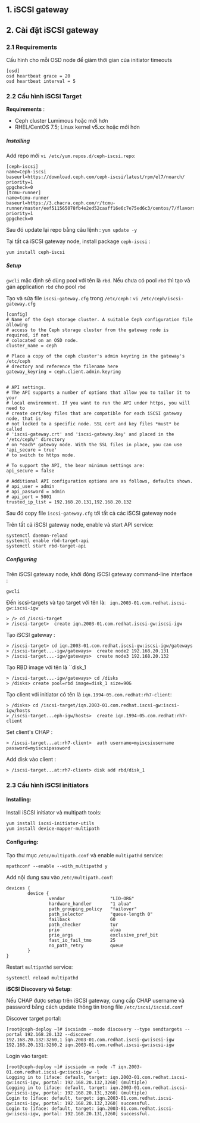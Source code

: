 ## 1. iSCSI gateway
## 2. Cài đặt iSCSI gateway 

### 2.1 Requirements

Cấu hình cho mỗi OSD node để giảm thời gian của initiator timeouts

```
[osd]
osd heartbeat grace = 20
osd heartbeat interval = 5
```

### 2.2 Cấu hình iSCSI Target

**Requirements** : 
 - Ceph cluster Lumimous hoặc mới hơn
 - RHEL/CentOS 7.5; Linux kernel v5.xx hoặc mới hơn

##### Installing

Add repo mới ``vi /etc/yum.repos.d/ceph-iscsi.repo``:

```
[ceph-iscsi]
name=Ceph-iscsi
baseurl=https://download.ceph.com/ceph-iscsi/latest/rpm/el7/noarch/
priority=1
gpgcheck=0
[tcmu-runner]
name=tcmu-runner
baseurl=https://3.chacra.ceph.com/r/tcmu-runner/master/eef511565078fb4e2ed52caaff16e6c7e75ed6c3/centos/7/flavors/default/x86_64/
priority=1
gpgcheck=0
```

Sau đó update lại repo bằng câu lệnh : ``yum update -y``

Tại tất cả iSCSI gateway node, install package ``ceph-iscsi`` : 

``yum install ceph-iscsi``

##### Setup

``gwcli`` mặc định sẽ dùng pool với tên là ``rbd``. Nếu chưa có pool ``rbd`` thì tạo và gán application ``rbd`` cho pool ``rbd``

Tạo và sửa file ``iscsi-gateway.cfg`` trong ``/etc/ceph`` : ``vi /etc/ceph/iscsi-gateway.cfg``

```
[config]
# Name of the Ceph storage cluster. A suitable Ceph configuration file allowing
# access to the Ceph storage cluster from the gateway node is required, if not
# colocated on an OSD node.
cluster_name = ceph

# Place a copy of the ceph cluster's admin keyring in the gateway's /etc/ceph
# drectory and reference the filename here
gateway_keyring = ceph.client.admin.keyring


# API settings.
# The API supports a number of options that allow you to tailor it to your
# local environment. If you want to run the API under https, you will need to
# create cert/key files that are compatible for each iSCSI gateway node, that is
# not locked to a specific node. SSL cert and key files *must* be called
# 'iscsi-gateway.crt' and 'iscsi-gateway.key' and placed in the '/etc/ceph/' directory
# on *each* gateway node. With the SSL files in place, you can use 'api_secure = true'
# to switch to https mode.

# To support the API, the bear minimum settings are:
api_secure = false

# Additional API configuration options are as follows, defaults shown.
# api_user = admin
# api_password = admin
# api_port = 5001
trusted_ip_list = 192.168.20.131,192.168.20.132
```

Sau đó copy file ``iscsi-gateway.cfg`` tới tất cả các iSCSI gateway node

Trên tất cả iSCSI gateway node, enable và start API service:

```
systemctl daemon-reload
systemctl enable rbd-target-api
systemctl start rbd-target-api
```
##### Configuring

Trên iSCSI gateway node, khởi động iSCSI gateway command-line interface :

``gwcli``

Đến iscsi-targets và tạo target với tên là: `` iqn.2003-01.com.redhat.iscsi-gw:iscsi-igw``

```
> /> cd /iscsi-target
> /iscsi-target>  create iqn.2003-01.com.redhat.iscsi-gw:iscsi-igw
```

Tạo iSCSI gateway : 

```
> /iscsi-target> cd iqn.2003-01.com.redhat.iscsi-gw:iscsi-igw/gateways
> /iscsi-target...-igw/gateways>  create node2 192.168.20.131
> /iscsi-target...-igw/gateways>  create node3 192.168.20.132
```

Tạo RBD image với tên là ``disk_1

```
> /iscsi-target...-igw/gateways> cd /disks
> /disks> create pool=rbd image=disk_1 size=90G
```

Tạo client với initiator có tên là ``iqn.1994-05.com.redhat:rh7-client``:

```
> /disks> cd /iscsi-target/iqn.2003-01.com.redhat.iscsi-gw:iscsi-igw/hosts
> /iscsi-target...eph-igw/hosts>  create iqn.1994-05.com.redhat:rh7-client
```

Set client's CHAP :

``> /iscsi-target...at:rh7-client>  auth username=myiscsiusername password=myiscsipassword
``

Add disk vào client : 

``> /iscsi-target...at:rh7-client> disk add rbd/disk_1``

### 2.3 Cấu hình iSCSI initiators

#### Installing:

Install iSCSI initiator và multipath tools:

```
yum install iscsi-initiator-utils
yum install device-mapper-multipath
```

#### Configuring:

Tạo thư mục ``/etc/multipath.conf`` và enable ``multipathd`` service:

``mpathconf --enable --with_multipathd y``

Add nội dung sau vào ``/etc/multipath.conf``: 

```
devices {
        device {
                vendor                 "LIO-ORG"
                hardware_handler       "1 alua"
                path_grouping_policy   "failover"
                path_selector          "queue-length 0"
                failback               60
                path_checker           tur
                prio                   alua
                prio_args              exclusive_pref_bit
                fast_io_fail_tmo       25
                no_path_retry          queue
        }
}
```

Restart ``multipathd`` service:

``systemctl reload multipathd``

**iSCSI Discovery và Setup**:

Nếu CHAP được setup trên iSCSI gateway, cung cấp CHAP username và password bằng cách update thông tin trong file ``/etc/iscsi/iscsid.conf``

Discover target portal:

```
[root@ceph-deploy ~]# iscsiadm --mode discovery --type sendtargets --portal 192.168.20.132 --discover
192.168.20.132:3260,1 iqn.2003-01.com.redhat.iscsi-gw:iscsi-igw
192.168.20.131:3260,2 iqn.2003-01.com.redhat.iscsi-gw:iscsi-igw
```

Login vào target:

```
[root@ceph-deploy ~]# iscsiadm -m node -T iqn.2003-01.com.redhat.iscsi-gw:iscsi-igw -l
Logging in to [iface: default, target: iqn.2003-01.com.redhat.iscsi-gw:iscsi-igw, portal: 192.168.20.132,3260] (multiple)
Logging in to [iface: default, target: iqn.2003-01.com.redhat.iscsi-gw:iscsi-igw, portal: 192.168.20.131,3260] (multiple)
Login to [iface: default, target: iqn.2003-01.com.redhat.iscsi-gw:iscsi-igw, portal: 192.168.20.132,3260] successful.
Login to [iface: default, target: iqn.2003-01.com.redhat.iscsi-gw:iscsi-igw, portal: 192.168.20.131,3260] successful.
```

